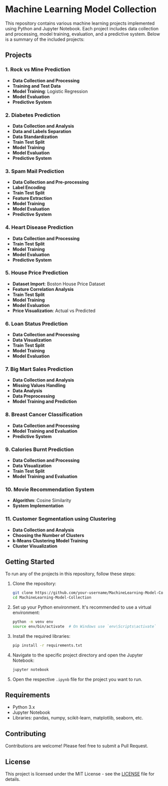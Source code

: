 # Machine Learning Model Collection

This repository contains various machine learning projects implemented using Python and Jupyter Notebook. Each project includes data collection and processing, model training, evaluation, and a predictive system. Below is a summary of the included projects:

## Projects

### 1. Rock vs Mine Prediction
- **Data Collection and Processing**
- **Training and Test Data**
- **Model Training**: Logistic Regression
- **Model Evaluation**
- **Predictive System**

### 2. Diabetes Prediction
- **Data Collection and Analysis**
- **Data and Labels Separation**
- **Data Standardization**
- **Train Test Split**
- **Model Training**
- **Model Evaluation**
- **Predictive System**

### 3. Spam Mail Prediction
- **Data Collection and Pre-processing**
- **Label Encoding**
- **Train Test Split**
- **Feature Extraction**
- **Model Training**
- **Model Evaluation**
- **Predictive System**

### 4. Heart Disease Prediction
- **Data Collection and Processing**
- **Train Test Split**
- **Model Training**
- **Model Evaluation**
- **Predictive System**

### 5. House Price Prediction
- **Dataset Import**: Boston House Price Dataset
- **Feature Correlation Analysis**
- **Train Test Split**
- **Model Training**
- **Model Evaluation**
- **Price Visualization**: Actual vs Predicted

### 6. Loan Status Prediction
- **Data Collection and Processing**
- **Data Visualization**
- **Train Test Split**
- **Model Training**
- **Model Evaluation**

### 7. Big Mart Sales Prediction
- **Data Collection and Analysis**
- **Missing Values Handling**
- **Data Analysis**
- **Data Preprocessing**
- **Model Training and Prediction**

### 8. Breast Cancer Classification
- **Data Collection and Processing**
- **Model Training and Evaluation**
- **Predictive System**

### 9. Calories Burnt Prediction
- **Data Collection and Processing**
- **Data Visualization**
- **Train Test Split**
- **Model Training and Evaluation**

### 10. Movie Recommendation System
- **Algorithm**: Cosine Similarity
- **System Implementation**

### 11. Customer Segmentation using Clustering
- **Data Collection and Analysis**
- **Choosing the Number of Clusters**
- **k-Means Clustering Model Training**
- **Cluster Visualization**

## Getting Started

To run any of the projects in this repository, follow these steps:

1. Clone the repository:
    ```bash
    git clone https://github.com/your-username/MachineLearning-Model-Collection.git
    cd MachineLearning-Model-Collection
    ```

2. Set up your Python environment. It's recommended to use a virtual environment:
    ```bash
    python -m venv env
    source env/bin/activate  # On Windows use `env\Scripts\activate`
    ```

3. Install the required libraries:
    ```bash
    pip install -r requirements.txt
    ```

4. Navigate to the specific project directory and open the Jupyter Notebook:
    ```bash
    jupyter notebook
    ```

5. Open the respective `.ipynb` file for the project you want to run.

## Requirements

- Python 3.x
- Jupyter Notebook
- Libraries: pandas, numpy, scikit-learn, matplotlib, seaborn, etc.

## Contributing

Contributions are welcome! Please feel free to submit a Pull Request.

## License

This project is licensed under the MIT License - see the [LICENSE](LICENSE) file for details.
